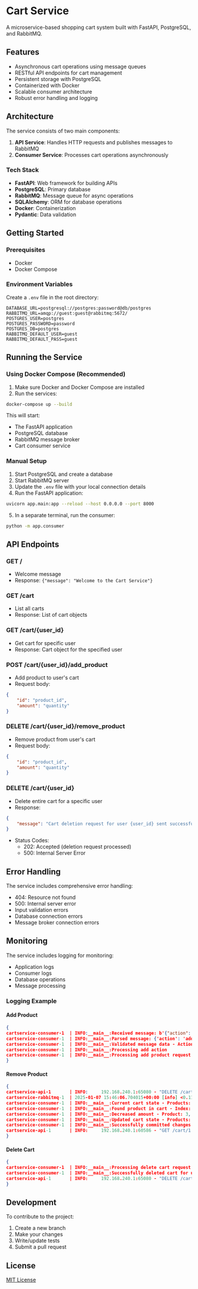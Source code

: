 # Cart Service

A microservice-based shopping cart system built with FastAPI, PostgreSQL, and RabbitMQ.

## Features

- Asynchronous cart operations using message queues
- RESTful API endpoints for cart management
- Persistent storage with PostgreSQL
- Containerized with Docker
- Scalable consumer architecture
- Robust error handling and logging

## Architecture

The service consists of two main components:
1. **API Service**: Handles HTTP requests and publishes messages to RabbitMQ
2. **Consumer Service**: Processes cart operations asynchronously

### Tech Stack

- **FastAPI**: Web framework for building APIs
- **PostgreSQL**: Primary database
- **RabbitMQ**: Message queue for async operations
- **SQLAlchemy**: ORM for database operations
- **Docker**: Containerization
- **Pydantic**: Data validation

## Getting Started

### Prerequisites

- Docker
- Docker Compose

### Environment Variables

Create a `.env` file in the root directory:
```env
DATABASE_URL=postgresql://postgres:password@db/postgres
RABBITMQ_URL=amqp://guest:guest@rabbitmq:5672/
POSTGRES_USER=postgres
POSTGRES_PASSWORD=password
POSTGRES_DB=postgres
RABBITMQ_DEFAULT_USER=guest
RABBITMQ_DEFAULT_PASS=guest
```

## Running the Service

### Using Docker Compose (Recommended)

1. Make sure Docker and Docker Compose are installed
2. Run the services:
```bash
docker-compose up --build
```

This will start:
- The FastAPI application
- PostgreSQL database
- RabbitMQ message broker
- Cart consumer service

### Manual Setup

1. Start PostgreSQL and create a database
2. Start RabbitMQ server
3. Update the `.env` file with your local connection details
4. Run the FastAPI application:
```bash
uvicorn app.main:app --reload --host 0.0.0.0 --port 8000
```
5. In a separate terminal, run the consumer:
```bash
python -m app.consumer
```

## API Endpoints

### GET /
- Welcome message
- Response: `{"message": "Welcome to the Cart Service"}`

### GET /cart
- List all carts
- Response: List of cart objects

### GET /cart/{user_id}
- Get cart for specific user
- Response: Cart object for the specified user

### POST /cart/{user_id}/add_product
- Add product to user's cart
- Request body:
```json
{
    "id": "product_id",
    "amount": "quantity"
}
```

### DELETE /cart/{user_id}/remove_product
- Remove product from user's cart
- Request body:
```json
{
    "id": "product_id",
    "amount": "quantity"
}
```

### DELETE /cart/{user_id}
- Delete entire cart for a specific user
- Response: 
```json
{
    "message": "Cart deletion request for user {user_id} sent successfully"
}
```
- Status Codes:
  - 202: Accepted (deletion request processed)
  - 500: Internal Server Error

## Error Handling

The service includes comprehensive error handling:
- 404: Resource not found
- 500: Internal server error
- Input validation errors
- Database connection errors
- Message broker connection errors

## Monitoring

The service includes logging for monitoring:
- Application logs
- Consumer logs
- Database operations
- Message processing

### Logging Example 
#### Add Product

```json
{
cartservice-consumer-1  | INFO:__main__:Received message: b'{"action": "add", "user_id": 1, "product_id": 3, "amount": 1}'
cartservice-consumer-1  | INFO:__main__:Parsed message: {'action': 'add', 'user_id': 1, 'product_id': 3, 'amount': 1}
cartservice-consumer-1  | INFO:__main__:Validated message data - Action: add, User: 1, Product: 3, Amount: 1
cartservice-consumer-1  | INFO:__main__:Processing add action
cartservice-consumer-1  | INFO:__main__:Processing add product request - User: 1, Product: 3, Amount: 1
}
```


#### Remove Product
```json
{
cartservice-api-1       | INFO:     192.168.240.1:65080 - "DELETE /cart/1/remove_product HTTP/1.1" 202 Accepted
cartservice-rabbitmq-1  | 2025-01-07 15:46:06.704015+00:00 [info] <0.1147.0> closing AMQP connection <0.1147.0> (192.168.240.4:43468 -> 192.168.240.3:5672, vhost: '/', user: 'guest')
cartservice-consumer-1  | INFO:__main__:Current cart state - Products: [2, 3], Amounts: [3, 4]
cartservice-consumer-1  | INFO:__main__:Found product in cart - Index: 1, Current amount: 4
cartservice-consumer-1  | INFO:__main__:Decreased amount - Product: 3, Old: 4, New: 2
cartservice-consumer-1  | INFO:__main__:Updated cart state - Products: [2, 3], Amounts: [3, 2]
cartservice-consumer-1  | INFO:__main__:Successfully committed changes - User: 1, Final cart state: {'_sa_instance_state': <sqlalchemy.orm.state.InstanceState object at 0xfffface28970>}
cartservice-api-1       | INFO:     192.168.240.1:60586 - "GET /cart/1 HTTP/1.1" 200 OK
}
```

#### Delete Cart
```json
{
cartservice-consumer-1  | INFO:__main__:Processing delete cart request for user: 1
cartservice-consumer-1  | INFO:__main__:Successfully deleted cart for user: 1
cartservice-api-1       | INFO:     192.168.240.1:65080 - "DELETE /cart/1 HTTP/1.1" 202 Accepted
}
```

## Development

To contribute to the project:
1. Create a new branch
2. Make your changes
3. Write/update tests
4. Submit a pull request



## License

[MIT License](LICENSE) 